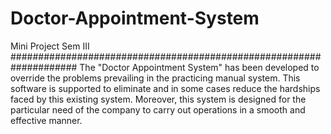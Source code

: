 # Doctor-Appointment-System
Mini Project Sem III
####################################################################
 The "Doctor Appointment System" has been developed to override the problems prevailing in the practicing manual system. This software is supported to eliminate and in some cases reduce the hardships faced by this existing system. Moreover, this system is designed for the particular need of the company to carry out operations in a smooth and effective manner.
